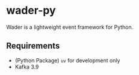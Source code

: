 # wader-py

Wader is a lightweight event framework for Python.

## Requirements

* (Python Package) `uv` for development only
* Kafka 3.9

